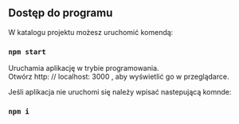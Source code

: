## Dostęp do programu

W katalogu projektu możesz uruchomić komendą:

### `npm start`

Uruchamia aplikację w trybie programowania. <br>
Otwórz http: // localhost: 3000 , aby wyświetlić go w przeglądarce.

Jeśli aplikacja nie uruchomi się należy wpisać nastepującą komnde:

### `npm i`

<!-- ## Dostęp do programu -->
